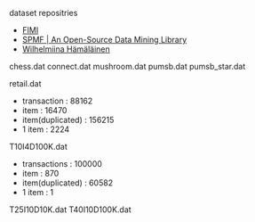 dataset repositries
- [FIMI](http://fimi.uantwerpen.be/data/)
- [SPMF | An Open-Source Data Mining Library](http://www.philippe-fournier-viger.com/spmf/index.php?link=datasets.php)
- [Wilhelmiina Hämäläinen](http://www.cs.uef.fi/~whamalai/datasets.html)

chess.dat 
connect.dat 
mushroom.dat 
pumsb.dat 
pumsb_star.dat 

retail.dat
  * transaction      : 88162
  * item             : 16470
  * item(duplicated) : 156215 
  * 1 item           : 2224

T10I4D100K.dat 
  * transactions     : 100000
  * item             : 870
  * item(duplicated) : 60582
  * 1 item           : 1

T25I10D10K.dat 
T40I10D100K.dat 

